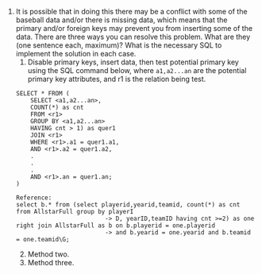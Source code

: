 1. It is possible that in doing this there may be a conflict with some of the baseball data and/or there is missing data, which means that the primary and/or foreign keys may prevent you from inserting some of the data.  There are three ways you can resolve this problem. What are they (one sentence each, maximum)?  What is the necessary SQL to implement the solution in each case.
   1. Disable primary keys, insert data, then test potential primary key using the SQL command below, where `a1,a2...an` are the potential primary key attributes, and r1 is the relation being test.
    ```
    SELECT * FROM (
        SELECT <a1,a2...an>,
        COUNT(*) as cnt
        FROM <r1>
        GROUP BY <a1,a2...an>
        HAVING cnt > 1) as quer1
        JOIN <r1> 
        WHERE <r1>.a1 = quer1.a1,
        AND <r1>.a2 = quer1.a2,
        .
        .
        .
        AND <r1>.an = quer1.an;
    )
    ```
    ```
    Reference:
    select b.* from (select playerid,yearid,teamid, count(*) as cnt from AllstarFull group by playerI
                             -> D, yearID,teamID having cnt >=2) as one right join AllstarFull as b on b.playerid = one.playerid 
                             -> and b.yearid = one.yearid and b.teamid = one.teamid\G;
    ```
   2. Method two.
   3. Method three.